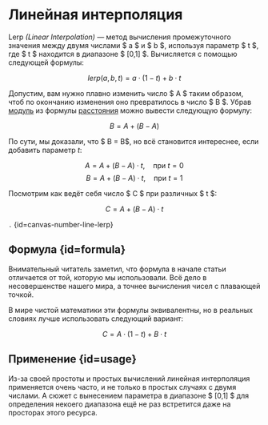 # Линейная интерполяция

<snippet id="lerp">

Lerp *(Linear Interpolation)* — метод вычисления промежуточного значения между двумя числами $ a $ и $ b $, используя
параметр $ t $, где $ t $ находится в диапазоне $ [0,1] $. Вычисляется с помощью следующей формулы:

$$ lerp(a,b,t) = a \cdot (1 - t) + b \cdot t $$

</snippet>

Допустим, вам нужно плавно изменить число $ A $ таким образом, чтоб по окончанию изменения оно превратилось в
число $ B $. Убрав [модуль](number-line-abs.md) из формулы [расстояния](number-line-distance.md) можно вывести следующую
формулу:

$$ B = A + (B - A)$$

По сути, мы доказали, что $ B = B$, но всё становится интереснее, если добавить параметр $t$:

$$ A = A + (B - A) \cdot t, \quad \text{при } t = 0 $$
$$ B = A + (B - A) \cdot t, \quad \text{при } t = 1 $$

Посмотрим как ведёт себя число $ C $ при различных $ t $:

$$ С = A + (B - A) \cdot t $$

```.``` {id=canvas-number-line-lerp}

## Формула {id=formula}

Внимательный читатель заметил, что формула в начале статьи отличается от той, которую мы использовали. Всё дело в
несовершенстве нашего мира, а точнее вычисления чисел с плавающей точкой.

В мире чистой математики эти формулы
эквивалентны, но в реальных словиях лучше использовать следующий вариант:

$$ С = A \cdot (1-t) + B \cdot t $$

## Применение {id=usage}

Из-за своей простоты и простых вычислений линейная интерполяция применяется очень часто, и не только в простых случаях с
двумя числами. А сюжет с вынесением параметра в диапазоне $ [0,1] $ для определения некоего диапазона ещё не раз
встретится даже на просторах этого ресурса.